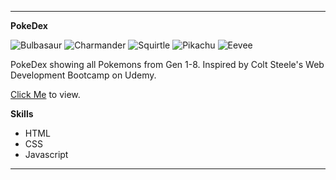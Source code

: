 ---
__PokeDex__

![Bulbasaur](https://raw.githubusercontent.com/PokeAPI/sprites/master/sprites/pokemon/1.png)
![Charmander](https://raw.githubusercontent.com/PokeAPI/sprites/master/sprites/pokemon/4.png)
![Squirtle](https://raw.githubusercontent.com/PokeAPI/sprites/master/sprites/pokemon/7.png)
![Pikachu](https://raw.githubusercontent.com/PokeAPI/sprites/master/sprites/pokemon/25.png)
![Eevee](https://raw.githubusercontent.com/PokeAPI/sprites/master/sprites/pokemon/133.png)

PokeDex showing all Pokemons from Gen 1-8. Inspired by Colt Steele's Web Development Bootcamp on Udemy.

[Click Me](https://echochr.github.io/pokedex/) to view.

__Skills__
- HTML
- CSS
- Javascript
---